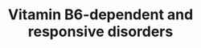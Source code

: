 ---
annotations:
- id: PW:0000138
  parent: classic metabolic pathway
  type: Pathway Ontology
  value: vitamin B6 metabolic pathway
- id: DOID:0110915
  parent: genetic disease
  type: Disease Ontology
  value: childhood hypophosphatasia
- id: DOID:0080769
  parent: central nervous system disease
  type: Disease Ontology
  value: early-onset vitamin B6-dependent epilepsy
- id: PW:0001079
  parent: classic metabolic pathway
  type: Pathway Ontology
  value: proline metabolic pathway
- id: PW:0000073
  parent: classic metabolic pathway
  type: Pathway Ontology
  value: lysine degradation pathway
- id: DOID:0110914
  parent: genetic disease
  type: Disease Ontology
  value: infantile hypophosphatasia
- id: PW:0001881
  parent: disease pathway
  type: Pathway Ontology
  value: hypophosphatasia pathway
- id: DOID:0111329
  parent: genetic disease
  type: Disease Ontology
  value: pyridoxamine 5'-phosphate oxidase deficiency
- id: DOID:0080768
  parent: central nervous system disease
  type: Disease Ontology
  value: pyridoxine-dependent epilepsy
- id: PW:0000013
  parent: disease pathway
  type: Pathway Ontology
  value: disease pathway
- id: CL:0002319
  parent: animal cell
  type: Cell Type Ontology
  value: neural cell
- id: DOID:1826
  parent: central nervous system disease
  type: Disease Ontology
  value: epilepsy
- id: DOID:0080543
  parent: genetic disease
  type: Disease Ontology
  value: hyperprolinemia type 2
- id: DOID:14213
  parent: genetic disease
  type: Disease Ontology
  value: hypophosphatasia
- id: PW:0001932
  parent: disease pathway
  type: Pathway Ontology
  value: hyperprolinemia type II pathway
authors:
- Lisaaheld
- DeSl
- Egonw
- Khanspers
- IreneHemel
- Mkutmon
- Fehrhart
- Susan
- Marvin M2
- Finterly
description: 'Vitamine B6 is absorbed in different vitamers, which undergo several
  (de)phosphorylation steps, to be able to pas the blood-brain barrier. Within the
  brain, PLP (Pyridoxal-P) is the only active cofactor for intracellular enzyme reactions.
  PLP catalyses over 100 reactions, mainly related to amino acids and neurotransmitter
  metabolism. Bold lines in the Figure show how the major source of PLP is divided
  in the body. A number of genetic defects have been identified as the underlying
  cause of vitamine B6 dependent epilepsies, particularly occurring in the neonatal
  life stage, which could lead to irreversible brain damage or could be fatal.  The
  disorders related to this pathway can be divided in two categories: reduced production/availability
  of PLP or inactivation of PLP by formation of Knoevenagel products. Specific biomarkers
  from urine, plasma or Cerebral Spinal Fluid (CSF) exist to distinguish the disorders.
  Oral treatment with PL or PLP is available, as well as intrauterine treatment with
  vitamine B6 for mothers in the early stages of pregnancy.  This pathway was inspired
  by Ed. 5 Chapter 34 of the book of Blau (ISBN 9783030677268) (ed.4 Chapter 11).'
last-edited: 2021-06-23
organisms:
- Homo sapiens
redirect_from:
- /index.php/Pathway:WP4228
- /instance/WP4228
- /instance/WP4228_rr124218
revision: r124218
schema-jsonld:
- '@context': https://schema.org/
  '@id': https://wikipathways.github.io/pathways/WP4228.html
  '@type': Dataset
  creator:
    '@type': Organization
    name: WikiPathways
  description: 'Vitamine B6 is absorbed in different vitamers, which undergo several
    (de)phosphorylation steps, to be able to pas the blood-brain barrier. Within the
    brain, PLP (Pyridoxal-P) is the only active cofactor for intracellular enzyme
    reactions. PLP catalyses over 100 reactions, mainly related to amino acids and
    neurotransmitter metabolism. Bold lines in the Figure show how the major source
    of PLP is divided in the body. A number of genetic defects have been identified
    as the underlying cause of vitamine B6 dependent epilepsies, particularly occurring
    in the neonatal life stage, which could lead to irreversible brain damage or could
    be fatal.  The disorders related to this pathway can be divided in two categories:
    reduced production/availability of PLP or inactivation of PLP by formation of
    Knoevenagel products. Specific biomarkers from urine, plasma or Cerebral Spinal
    Fluid (CSF) exist to distinguish the disorders. Oral treatment with PL or PLP
    is available, as well as intrauterine treatment with vitamine B6 for mothers in
    the early stages of pregnancy.  This pathway was inspired by Ed. 5 Chapter 34
    of the book of Blau (ISBN 9783030677268) (ed.4 Chapter 11).'
  keywords:
  - 2-keto 6-aminocaproic acid
  - ALPL
  - Antiquitin
  - L-lysine
  - L-proline
  - P5C
  - P5C dehydrogenase
  - P6C
  - PIGV anchor
  - PK
  - PLP
  - PLPBP
  - PNPO
  - Pipecolic acid
  - Pyridoxal-P
  - Pyridoxine
  - Pyridoxine-P
  - Saccharopine
  - Vitamin B6
  - alpha aminoadipic acid
  - alpha aminoadipic semialdehyde
  - glutamic acid
  - glutamic semialdehyde
  - piperideine-2-carboxylate
  - pyridoxal
  - pyridoxamine
  - pyridoxamine-p
  - pyridoxine-glucoside
  license: CC0
  name: Vitamin B6-dependent and responsive disorders
seo: CreativeWork
title: Vitamin B6-dependent and responsive disorders
wpid: WP4228
---